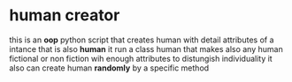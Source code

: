 # human creator
this is an __oop__ python script that creates human with detail attributes of a intance that is also __human__
it run a class human that makes also any human fictional or non fiction wih enough attributes to distungish individuality
it also can create human **randomly** by a specific method
